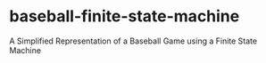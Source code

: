 # baseball-finite-state-machine
A Simplified Representation of a Baseball Game using a Finite State Machine
